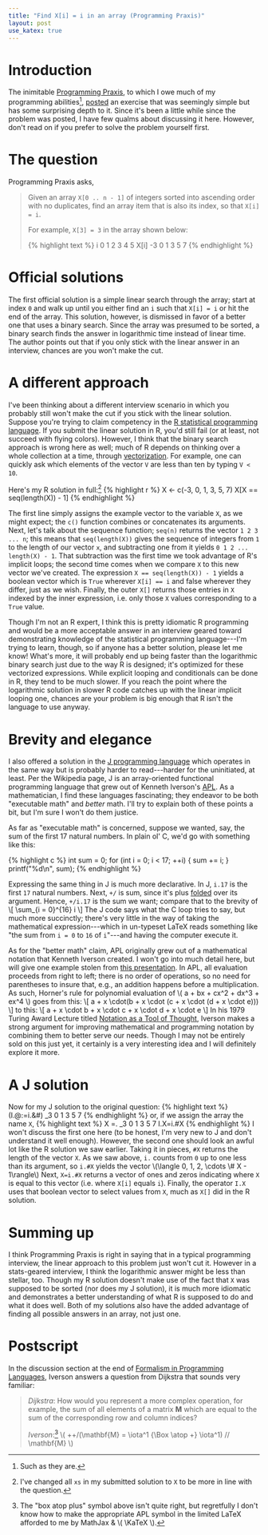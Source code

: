 ```yaml
---
title: "Find X[i] = i in an array (Programming Praxis)"
layout: post
use_katex: true
---
```


# Introduction
The inimitable [Programming Praxis](http://programmingpraxis.com), to which I
owe much of my programming abilities[^1],
[posted](http://programmingpraxis.com/2013/07/26/find-xi-i-in-an-array/) an
exercise that was seemingly simple but has some surprising depth to it.
Since it's been a little while since the problem was posted, I have few qualms
about discussing it here.
However, don't read on if you prefer to solve the problem yourself first.

# The question
Programming Praxis asks,

<blockquote>
<p>
Given an array <code>X[0 .. n - 1]</code> of integers sorted into ascending
order with no duplicates, find an array item that is also its index, so that
<code>X[i] = i</code>.
</p>
<p>
For example, <code>X[3] = 3</code> in the array shown below:
</p>
<p>
{% highlight text %}
i     0 1 2 3 4 5
X[i] -3 0 1 3 5 7
{% endhighlight %}
</p>
</blockquote>

# Official solutions
The first official solution is a simple linear search through the array; start
at index `0` and walk up until you either find an `i` such that `X[i] = i` or
hit the end of the array.
This solution, however, is dismissed in favor of a better one that uses a
binary search.
Since the array was presumed to be sorted, a binary search finds the answer in
logarithmic time instead of linear time.
The author points out that if you only stick with the linear answer in an
interview, chances are you won't make the cut.

# A different approach
I've been thinking about a different interview scenario in which you probably
still won't make the cut if you stick with the linear solution.
Suppose you're trying to claim competency in the [R statistical programming
language](http://www.r-project.org/).
If you submit the linear solution in R, you'd still fail (or at least, not
succeed with flying colors).
However, I think that the binary search approach is wrong here as well; much of
R depends on thinking over a whole collection at a time, through
[vectorization](http://en.wikibooks.org/wiki/R_Programming/Control_Structures).
For example, one can quickly ask which elements of the vector `V` are less than
ten by typing `V < 10`.

Here's my R solution in full:[^2]
{% highlight r %}
X <- c(-3, 0, 1, 3, 5, 7)
X[X == seq(length(X)) - 1]
{% endhighlight %}

The first line simply assigns the example vector to the variable `X`, as we
might expect; the `c()` function combines or concatenates its arguments.
Next, let's talk about the sequence function; `seq(n)` returns the vector `1 2
3 ... n`; this means that `seq(length(X))` gives the sequence of integers from
`1` to the length of our vector `x`, and subtracting one from it yields `0 1 2
...  length(X) - 1`.
That subtraction was the first time we took advantage of R's implicit loops;
the second time comes when we compare `X` to this new vector we've created.
The expression `X == seq(length(X)) - 1` yields a boolean vector which is
`True` wherever `X[i] == i` and false wherever they differ, just as we wish.
Finally, the outer `X[]` returns those entries in `X` indexed by the inner
expression, i.e. only those `X` values corresponding to a `True` value.

Though I'm not an R expert, I think this is pretty idiomatic R programming and
would be a more acceptable answer in an interview geared toward demonstrating
knowledge of the statistical programming language---I'm trying to learn,
though, so if anyone has a better solution, please let me know!
What's more, it will probably end up being faster than the logarithmic binary
search just due to the way R is designed; it's optimized for these vectorized
expressions.
While explicit looping and conditionals can be done in R, they tend to be much
slower.
If you reach the point where the logarithmic solution in slower R code catches
up with the linear implicit looping one, chances are your problem is big enough
that R isn't the language to use anyway.

# Brevity and elegance

I also offered a solution in the [J programming
language](http://en.wikipedia.org/wiki/J_programming_language) which operates
in the same way but is probably harder to read---harder for the uninitiated, at
least.
Per the Wikipedia page, J is an array-oriented functional programming language
that grew out of Kenneth Iverson's
[APL](http://en.wikipedia.org/wiki/APL_(programming_language)).
As a mathematician, I find these languages fascinating; they endeavor to be
both "executable math" and _better_ math.
I'll try to explain both of these points a bit, but I'm sure I won't do them
justice.

As far as "executable math" is concerned, suppose we wanted, say, the sum of
the first 17 natural numbers.
In plain ol' C, we'd go with something like this:

{% highlight c %}
int sum = 0;
for (int i = 0; i < 17; ++i) {
    sum += i;
}
printf("%d\n", sum);
{% endhighlight %}

Expressing the same thing in J is much more declarative.
In J, `i.17` is the first `17` natural numbers.
Next, `+/` is sum, since it's plus
[folded](http://en.wikipedia.org/wiki/Fold_(higher-order_function)) over its
argument.
Hence, `+/i.17` is the sum we want; compare that to the brevity of
\\[ \sum_{i = 0}^{16} i \\]
The J code says what the C loop tries to say, but much more succinctly; there's
very little in the way of taking the mathematical expression---which in
un-typeset LaTeX reads something like "the sum from `i = 0` to `16` of
`i`"---and having the computer execute it.

As for the "better math" claim, APL originally grew out of a mathematical
notation that Kenneth Iverson created.
I won't go into much detail here, but will give one example stolen from [this
presentation](http://www.vaxman.de/publications/apl_slides.pdf).
In APL, all evaluation proceeds from right to left; there is no order of
operations, so no need for parentheses to insure that, e.g., an addition
happens before a multiplication.
As such, Horner's rule for polynomial evaluation of
\\( a + bx + cx^2 + dx^3 + ex^4 \\)
goes from this:
\\[ a + x \cdot(b + x \cdot (c + x \cdot (d + x \cdot e))) \\]
to this:
\\[ a + x \cdot b + x \cdot c + x \cdot d + x \cdot e \\]
In his 1979 Turing Award Lecture titled [Notation as a Tool of
Thought](http://www.jsoftware.com/papers/tot.htm), Iverson makes a strong
argument for improving mathematical and programming notation by combining them
to better serve our needs.
Though I may not be entirely sold on this just yet, it certainly is a very
interesting idea and I will definitely explore it more.

# A J solution
Now for my J solution to the original question:
{% highlight text %}
(I.@:=i.&#) _3 0 1 3 5 7
{% endhighlight %}
or, if we assign the array the name `X`,
{% highlight text %}
X =. _3 0 1 3 5 7
I.X=i.#X
{% endhighlight %}
I won't discuss the first one here (to be honest, I'm very new to J and don't
understand it well enough).
However, the second one should look an awful lot like the R solution we saw
earlier.
Taking it in pieces, `#X` returns the length of the vector `X`.
As we saw above, `i.` counts from `0` up to one less than its argument, so
`i.#X` yields the vector \\(\langle 0, 1, 2, \cdots \\# X - 1\rangle\\)
Next, `X=i.#X` returns a vector of ones and zeros indicating where `X` is equal
to this vector (i.e. where `X[i]` equals `i`).
Finally, the operator `I.X` uses that boolean vector to select values from `X`,
much as `X[]` did in the R solution.

# Summing up
I think Programming Praxis is right in saying that in a typical programming
interview, the linear approach to this problem just won't cut it.
However in a stats-geared interview, I think the logarithmic answer might be
less than stellar, too.
Though my R solution doesn't make use of the fact that `X` was supposed to be
sorted (nor does my J solution), it is much more idiomatic and demonstrates a
better understanding of what R is supposed to do and what it does well.
Both of my solutions also have the added advantage of finding all possible
answers in an array, not just one.

# Postscript
In the discussion section at the end of [Formalism in
Programming Languages](http://www.jsoftware.com/papers/FPL.htm), Iverson
answers a question from Dijkstra that sounds very familiar:

> _Dijkstra_: How would you represent a more complex operation, for example,
> the sum of all elements of a matrix __M__ which are equal to the sum of the
> corresponding row and column indices?
>
> _Iverson_:[^3] \\( ++/(\mathbf{M} = \iota^1 {\Box \atop +} \iota^1) //
> \mathbf{M} \\)

[^1]: Such as they are.
[^2]: I've changed all `xs` in my submitted solution to `X` to be more in line with the question.
[^3]: The "box atop plus" symbol above isn't quite right, but regretfully I don't know how to make the appropriate APL symbol in the limited LaTeX afforded to me by MathJax & \\( \KaTeX \\).
